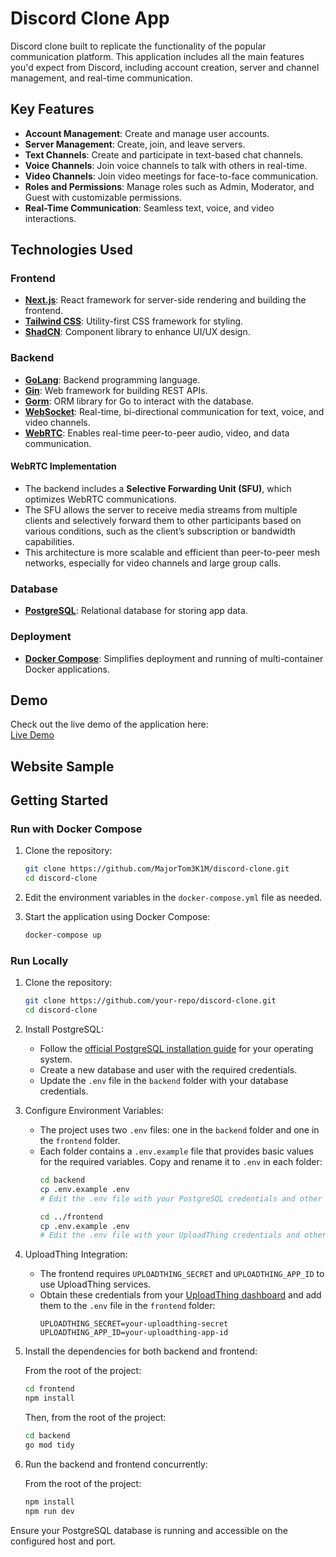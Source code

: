 # Discord Clone App

Discord clone built to replicate the functionality of the popular communication platform. This application includes all the main features you'd expect from Discord, including account creation, server and channel management, and real-time communication.

## Key Features

- **Account Management**: Create and manage user accounts.
- **Server Management**: Create, join, and leave servers.
- **Text Channels**: Create and participate in text-based chat channels.
- **Voice Channels**: Join voice channels to talk with others in real-time.
- **Video Channels**: Join video meetings for face-to-face communication.
- **Roles and Permissions**: Manage roles such as Admin, Moderator, and Guest with customizable permissions.
- **Real-Time Communication**: Seamless text, voice, and video interactions.

## Technologies Used

### Frontend
- **[Next.js](https://nextjs.org/)**: React framework for server-side rendering and building the frontend.
- **[Tailwind CSS](https://tailwindcss.com/)**: Utility-first CSS framework for styling.
- **[ShadCN](https://ui.shadcn.com/)**: Component library to enhance UI/UX design.

### Backend
- **[GoLang](https://golang.org/)**: Backend programming language.
- **[Gin](https://gin-gonic.com/)**: Web framework for building REST APIs.
- **[Gorm](https://gorm.io/)**: ORM library for Go to interact with the database.
- **[WebSocket](https://pkg.go.dev/github.com/gorilla/websocket)**: Real-time, bi-directional communication for text, voice, and video channels.
- **[WebRTC](https://pion.ly/)**: Enables real-time peer-to-peer audio, video, and data communication.

#### WebRTC Implementation
- The backend includes a **Selective Forwarding Unit (SFU)**, which optimizes WebRTC communications.
- The SFU allows the server to receive media streams from multiple clients and selectively forward them to other participants based on various conditions, such as the client’s subscription or bandwidth capabilities.
- This architecture is more scalable and efficient than peer-to-peer mesh networks, especially for video channels and large group calls.

### Database
- **[PostgreSQL](https://www.postgresql.org/)**: Relational database for storing app data.

### Deployment
- **[Docker Compose](https://docs.docker.com/compose/)**: Simplifies deployment and running of multi-container Docker applications.

## Demo

Check out the live demo of the application here:  
[Live Demo](https://www.jkrn.me/)

## Website Sample


## Getting Started

### Run with Docker Compose

1. Clone the repository:
   ```bash
   git clone https://github.com/MajorTom3K1M/discord-clone.git
   cd discord-clone
   ```

2. Edit the environment variables in the `docker-compose.yml` file as needed.

3. Start the application using Docker Compose:
   ```bash
   docker-compose up
   ```

### Run Locally

1. Clone the repository:
   ```bash
   git clone https://github.com/your-repo/discord-clone.git
   cd discord-clone
   ```

2. Install PostgreSQL:
   - Follow the [official PostgreSQL installation guide](https://www.postgresql.org/download/) for your operating system.
   - Create a new database and user with the required credentials.
   - Update the `.env` file in the `backend` folder with your database credentials.

3. Configure Environment Variables:
   - The project uses two `.env` files: one in the `backend` folder and one in the `frontend` folder.
   - Each folder contains a `.env.example` file that provides basic values for the required variables. Copy and rename it to `.env` in each folder:
     ```bash
     cd backend
     cp .env.example .env
     # Edit the .env file with your PostgreSQL credentials and other necessary values

     cd ../frontend
     cp .env.example .env
     # Edit the .env file with your UploadThing credentials and other required values
     ```

4. UploadThing Integration:
   - The frontend requires `UPLOADTHING_SECRET` and `UPLOADTHING_APP_ID` to use UploadThing services.
   - Obtain these credentials from your [UploadThing dashboard](https://uploadthing.com/) and add them to the `.env` file in the `frontend` folder:
     ```
     UPLOADTHING_SECRET=your-uploadthing-secret
     UPLOADTHING_APP_ID=your-uploadthing-app-id
     ```

5. Install the dependencies for both backend and frontend:

   From the root of the project:
   ```bash
   cd frontend
   npm install
   ```

   Then, from the root of the project:
   ```bash
   cd backend
   go mod tidy
   ```

6. Run the backend and frontend concurrently:

   From the root of the project:
   ```bash
   npm install
   npm run dev
   ```

Ensure your PostgreSQL database is running and accessible on the configured host and port.
